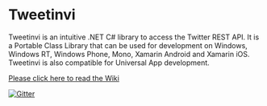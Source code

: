 # Tweetinvi

Tweetinvi is an intuitive .NET C# library to access the Twitter REST API. It is a Portable Class Library that can be used for development on Windows, Windows RT, Windows Phone, Mono, Xamarin Android and Xamarin iOS. Tweetinvi is also compatible for Universal App development.

[Please click here to read the Wiki](https://github.com/linvi/tweetinvi/wiki)

 [![Gitter](https://badges.gitter.im/Join%20Chat.svg)](https://gitter.im/linvi/tweetinvi?utm_source=badge&utm_medium=badge&utm_campaign=pr-badge&utm_content=body_badge)
